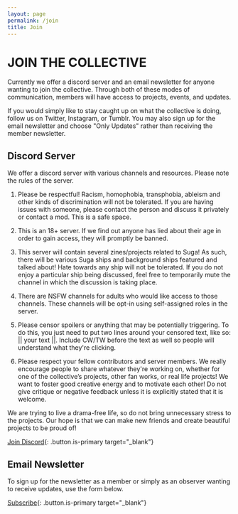```yaml
---
layout: page
permalink: /join
title: Join
---
```


# JOIN THE COLLECTIVE

Currently we offer a discord server and an email newsletter for anyone wanting to join the collective. Through both of these modes of communication, members will have access to projects, events, and updates.

If you would simply like to stay caught up on what the collective is doing, follow us on Twitter, Instagram, or Tumblr. You may also sign up for the email newsletter and choose "Only Updates" rather than receiving the member newsletter. 

## Discord Server

We offer a discord server with various channels and resources. Please note the rules of the server.

1. Please be respectful! Racism, homophobia, transphobia, ableism and other kinds of discrimination will not be tolerated. If you are having issues with someone, please contact the person and discuss it privately or contact a mod. This is a safe space.

2. This is an 18+ server. If we find out anyone has lied about their age in order to gain access, they will promptly be banned. 

3. This server will contain several zines/projects related to Suga! As such, there will be various Suga ships and background ships featured and talked about! Hate towards any ship will not be tolerated. If you do not enjoy a particular ship being discussed, feel free to temporarily mute the channel in which the discussion is taking place.

4. There are NSFW channels for adults who would like access to those channels. These channels will be opt-in using self-assigned roles in the server. 

5. Please censor spoilers or anything that may be potentially triggering. To do this, you just need to put two lines around your censored text, like so: \|\| your text \|\|. Include CW/TW before the text as well so people will understand what they're clicking.

6. Please respect your fellow contributors and server members. We really encourage people to share whatever they're working on, whether for one of the collective’s projects, other fan works, or real life projects! We want to foster good creative energy and to motivate each other! Do not give critique or negative feedback unless it is explicitly stated that it is welcome.


We are trying to live a drama-free life, so do not bring unnecessary stress to the projects. Our hope is that we can make new friends and create beautiful projects to be proud of!

[Join Discord](https://discord.gg/JkCjQyfUm){: .button.is-primary target="_blank"}

## Email Newsletter

To sign up for the newsletter as a member or simply as an observer wanting to receive updates, use the form below.

[Subscribe](https://forms.gle/qGcyaFbNfQHpCwL29){: .button.is-primary target="_blank"}